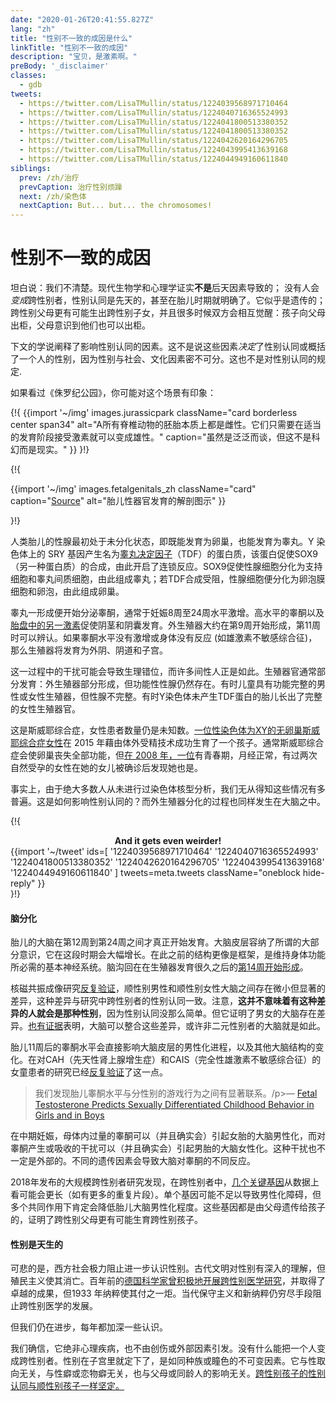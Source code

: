 ```yaml
---
date: "2020-01-26T20:41:55.827Z"
lang: "zh"
title: "性别不一致的成因是什么"
linkTitle: "性别不一致的成因"
description: "宝贝，是激素啊。"
preBody: '_disclaimer'
classes:
  - gdb
tweets:
  - https://twitter.com/LisaTMullin/status/1224039568971710464
  - https://twitter.com/LisaTMullin/status/1224040716365524993
  - https://twitter.com/LisaTMullin/status/1224041800513380352
  - https://twitter.com/LisaTMullin/status/1224041800513380352
  - https://twitter.com/LisaTMullin/status/1224042620164296705
  - https://twitter.com/LisaTMullin/status/1224043995413639168
  - https://twitter.com/LisaTMullin/status/1224044949160611840
siblings:
  prev: /zh/治疗
  prevCaption: 治疗性别烦躁
  next: /zh/染色体
  nextCaption: But... but... the chromosomes!
---
```


# 性别不一致的成因

坦白说：我们不清楚。现代生物学和心理学证实**不是**后天因素导致的； 没有人会*变成*跨性别者，性别认同是先天的，甚至在胎儿时期就明确了。它似乎是遗传的；跨性别父母更有可能生出跨性别子女，并且很多时候双方会相互觉醒：孩子向父母出柜，父母意识到他们也可以出柜。

下文的学说阐释了影响性别认同的因素。这不是说这些因素*决定*了性别认同或概括了一个人的性别，因为性别与社会、文化因素密不可分。这也不是对性别认同的规定.

如果看过《侏罗纪公园》，你可能对这个场景有印象：

{!{
  {{import '~/img' images.jurassicpark
    className="card borderless center span34"
    alt="A所有脊椎动物的胚胎本质上都是雌性。它们只需要在适当的发育阶段接受激素就可以变成雄性。"
    caption="虽然是泛泛而谈，但这不是科幻而是现实。"
  }}
}!}

{!{
<div class="gutter flex flex-center print-span3">
  {{import '~/img' images.fetalgenitals_zh
    className="card"
    caption="<a href=\"https://schoolbag.info/biology/concepts/188.html\">Source</a>"
    alt="胎儿性器官发育的解剖图示"
  }}
</div>

}!}

人类胎儿的性腺最初处于未分化状态，即既能发育为卵巢，也能发育为睾丸。Y 染色体上的 SRY 基因产生名为[睾丸决定因子](https://en.wikipedia.org/wiki/Testis-determining_factor)（TDF）的蛋白质，该蛋白促使SOX9（另一种蛋白质）的合成，由此开启了连锁反应。SOX9促使性腺细胞分化为支持细胞和睾丸间质细胞，由此组成睾丸；若TDF合成受阻，性腺细胞便分化为卵泡膜细胞和卵泡，由此组成卵巢。

睾丸一形成便开始分泌睾酮，通常于妊娠8周至24周水平激增。高水平的睾酮以及[胎盘中的另一激素](https://www.sciencedaily.com/releases/2019/02/190214153053.htm)促使阴茎和阴囊发育。外生殖器大约在第9周开始形成，第11周时可以辨认。如果睾酮水平没有激增或身体没有反应 (如雄激素不敏感综合征)，那么生殖器将发育为外阴、阴道和子宫。

这一过程中的干扰可能会导致生理错位，而许多间性人正是如此。生殖器官通常部分发育：外生殖器部分形成，但功能性性腺仍然存在。有时儿童具有功能完整的男性或女性生殖器，但性腺不完整。有时Y染色体未产生TDF蛋白的胎儿长出了完整的女性生殖器官。

这是斯威耶综合症，女性患者数量仍是未知数。[一位性染色体为XY的无卵巢斯威耶综合症女性](https://www.independent.co.uk/news/science/mostly-male-woman-gives-birth-to-twins-in-medical-miracle-10033528.html)在 2015 年藉由体外受精技术成功生育了一个孩子。通常斯威耶综合症会使卵巢丧失全部功能，但[在 2008 年，一位](https://www.ncbi.nlm.nih.gov/pmc/articles/PMC2190741/)有青春期，月经正常，有过两次自然受孕的女性在她的女儿被确诊后发现她也是。

事实上，由于绝大多数人从未进行过染色体核型分析，我们无从得知这些情况有多普遍。这是如何影响性别认同的？而外生殖器分化的过程也同样发生在大脑之中。

{!{
<div class="gutter">
  <strong style="display: block;text-align: center;">And it gets even weirder!</strong>
  {{import '~/tweet' ids=[
    '1224039568971710464'
    '1224040716365524993'
    '1224041800513380352'
    '1224042620164296705'
    '1224043995413639168'
    '1224044949160611840'
  ] tweets=meta.tweets className="oneblock hide-reply" }}
</div>
}!}

#### 脑分化

胎儿的大脑在第12周到第24周之间才真正开始发育。大脑皮层容纳了所谓的大部分意识，它在这段时期会大幅增长。在此之前的结构更像是框架，是维持身体功能所必需的基本神经系统。脑沟回在在生殖器发育很久之后的[第14周开始形成](https://www.ncbi.nlm.nih.gov/pmc/articles/PMC2989000/#Sec5title)。

核磁共振成像研究[反复验证](https://www.the-scientist.com/features/are-the-brains-of-transgender-people-different-from-those-of-cisgender-people-30027)，顺性别男性和顺性别女性大脑之间存在微小但显著的差异，这种差异与研究中跨性别者的性别认同一致。注意，**这并不意味着有这种差异的人就会是那种性别**，因为性别认同没那么简单。但它证明了男女的大脑存在差异。[也有证据](https://www.pnas.org/content/112/50/15468)表明，大脑可以整合这些差异，或许非二元性别者的大脑就是如此。

胎儿11周后的睾酮水平会直接影响大脑皮层的男性化进程，以及其他大脑结构的变化。在对CAH（先天性肾上腺增生症）和CAIS（完全性雄激素不敏感综合征）的女童患者的研究已经[反复验证](https://www.ncbi.nlm.nih.gov/pmc/articles/PMC4350266/)了这一点。

<blockquote class="cite"><p>我们发现胎儿睾酮水平与分性别的游戏行为之间有显著联系。/p>&mdash; <a href="https://www.ncbi.nlm.nih.gov/pmc/articles/PMC2778233/">Fetal Testosterone Predicts Sexually Differentiated Childhood Behavior in Girls and in Boys</a></blockquote>

在中期妊娠，母体内过量的睾酮可以（并且确实会）引起女胎的大脑男性化，而对睾酮产生或吸收的干扰可以（并且确实会）引起男胎的大脑女性化。这种干扰也不一定是外部的。不同的遗传因素会导致大脑对睾酮的不同反应。

2018年发布的大规模跨性别者研究发现，在跨性别者中，[几个关键基因](https://academic.oup.com/jcem/article/104/2/390/5104458)从数据上看可能会更长（如有更多的重复片段）。单个基因可能不足以导致男性化障碍，但多个共同作用下肯定会降低胎儿大脑男性化程度。这些基因都是由父母遗传给孩子的，证明了跨性别父母更有可能生育跨性别孩子。

#### 性别是天生的

可悲的是，西方社会极力阻止进一步认识性别。古代文明对性别有深入的理解，但殖民主义使其消亡。百年前的[德国科学家曾积极地开展跨性别医学研究](https://en.wikipedia.org/wiki/Institut_für_Sexualwissenschaft)，并取得了卓越的成果，但1933 年纳粹使其付之一炬。当代保守主义和新纳粹仍穷尽手段阻止跨性别医学的发展。

但我们仍在进步，每年都加深一些认识。

我们确信，它绝非心理疾病，也不由创伤或外部因素引发。没有什么能把一个人变成跨性别者。性别在子宫里就定下了，是如同种族或瞳色的不可变因素。它与性取向无关，与性癖或恋物癖无关，也与父母或同龄人的影响无关。[跨性别孩子的性别认同与顺性别孩子一样坚定。](https://www.forbes.com/sites/dawnstaceyennis/2020/12/29/study-transgender-children-recognize-their-authentic-gender-at-early-age-just-like-other-kids/#20bbb14526bf)
